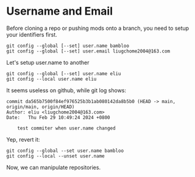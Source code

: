 # Username and Email
Before cloning a repo or pushing mods onto a branch, you need to setup your identifiers first.

```
git config --global [--set] user.name bambloo
git config --global [--set] user.email liugchome2004@163.com
```

Let's setup user.name to another

```
git config --global [--set] user.name eliu
git config --local user.name eliu
```

It seems useless on github, while git log shows:
```
commit da565b7500f84ef976525b3b1ab080142da8b5b0 (HEAD -> main, origin/main, origin/HEAD)
Author: eliu <liugchome2004@163.com>
Date:   Thu Feb 29 10:49:24 2024 +0800

    test commiter when user.name changed
```
Yep, revert it:
```
git config --global --set user.name bambloo
git config --local --unset user.name
```
Now, we can manipulate repositories.